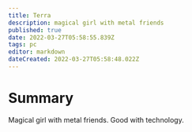 ```yaml
---
title: Terra
description: magical girl with metal friends
published: true
date: 2022-03-27T05:58:55.839Z
tags: pc
editor: markdown
dateCreated: 2022-03-27T05:58:48.022Z
---
```


# Summary
Magical girl with metal friends. Good with technology.